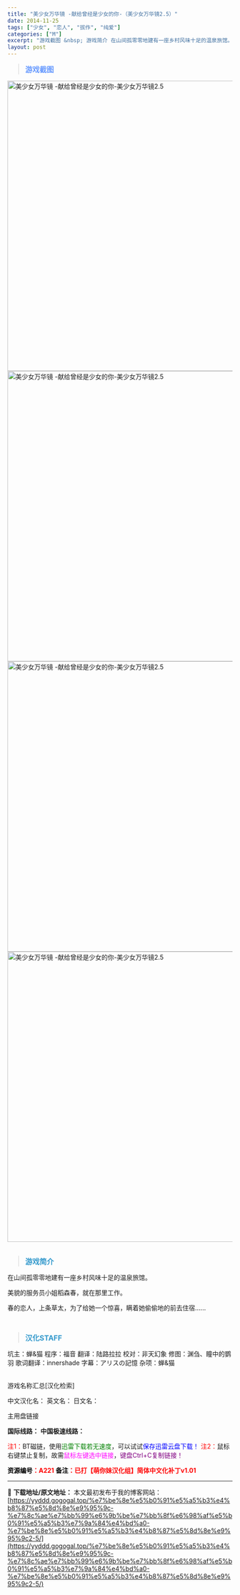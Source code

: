 ```yaml
---
title: "美少女万华镜 -献给曾经是少女的你-（美少女万华镜2.5）"
date: 2014-11-25
tags: ["少女", "恋人", "拔作", "纯爱"]
categories: ["M"]
excerpt: "游戏截图 &nbsp; 游戏简介 在山间孤零零地建有一座乡村风味十足的温泉旅馆。 美貌的服务员小姐稻森春，就在那里工作。 春的恋人，上条草太，为了给她一个惊喜，瞒着她偷偷地的前去住宿...... &nbsp; 汉化STAFF 坑主：蝉&amp;猫 程序：福音 翻译：陆路拉拉 校对：非天幻象 修图：渊&hellip;"
layout: post
---
```


<div>
<blockquote><b><span style="font-size: 12pt; color: #6699ff;">游戏截图</span></b></blockquote>
<div><img title="点击放大" src="https://yyddd.gogogal.top/wp-content/uploads/2025/04/20250430_6811e942ec137.webp" alt="美少女万华镜 -献给曾经是少女的你-美少女万华镜2.5" width="650" /></div>
<div><img title="点击放大" src="https://yyddd.gogogal.top/wp-content/uploads/2025/04/20250430_6811e9449466c.webp" alt="美少女万华镜 -献给曾经是少女的你-美少女万华镜2.5" width="650" /></div>
<div><img title="点击放大" src="https://yyddd.gogogal.top/wp-content/uploads/2025/04/20250430_6811e946ba59e.webp" alt="美少女万华镜 -献给曾经是少女的你-美少女万华镜2.5" width="650" /></div>
<div><img title="点击放大" src="https://yyddd.gogogal.top/wp-content/uploads/2025/04/20250430_6811e94914798.webp" alt="美少女万华镜 -献给曾经是少女的你-美少女万华镜2.5" width="650" /></div>
&nbsp;
<blockquote><b><span style="font-size: 12pt; color: #3399cc;">游戏简介</span></b></blockquote>
<div>在山间孤零零地建有一座乡村风味十足的温泉旅馆。

美貌的服务员小姐稻森春，就在那里工作。

春的恋人，上条草太，为了给她一个惊喜，瞒着她偷偷地的前去住宿......</div>
&nbsp;
<blockquote><b><span style="font-size: 12pt; color: #3399cc;">汉化STAFF</span></b></blockquote>
<div>坑主：蝉&amp;猫
程序：福音
翻译：陆路拉拉
校对：非天幻象
修图：渊刍、瞳中的鹦羽
歌词翻译：innershade
字幕：アリスの記憶
杂项：蝉&amp;猫</div>
&nbsp;

游戏名称汇总[汉化检索]

中文汉化名：
英文名：
日文名：
</div>
<div class="panel panel-primary">
<div class="panel-heading">主用盘链接</div>
<div class="panel-body">

<b>国际线路：</b>
<b>中国极速线路：</b>


<span style="color: #ff0000;">注1：</span>BT磁链，使用<span style="color: #008000;">迅雷下载若无速度</span>，可以试试<span style="color: #0000ff;">保存迅雷云盘下载！</span>
<span style="color: #ff0000;">注2：</span>鼠标右键禁止复制，故需<span style="color: #ff00ff;">鼠标左键选中链接</span>，<span style="color: #800080;">键盘Ctrl+C复制链接！</span>

</div>
<div class="panel-footer"><span style="color: #ff0000;"><b><span style="color: #000000;">资源编号</span>：A221</b></span>
<span style="color: #ff0000;"><b><span style="color: #000000;">备注</span>：已打【萌你妹汉化组】简体中文化补丁v1.01</b></span></div>
</div>

---
📖 **下载地址/原文地址：** 本文最初发布于我的博客网站：[https://yyddd.gogogal.top/%e7%be%8e%e5%b0%91%e5%a5%b3%e4%b8%87%e5%8d%8e%e9%95%9c-%e7%8c%ae%e7%bb%99%e6%9b%be%e7%bb%8f%e6%98%af%e5%b0%91%e5%a5%b3%e7%9a%84%e4%bd%a0-%e7%be%8e%e5%b0%91%e5%a5%b3%e4%b8%87%e5%8d%8e%e9%95%9c2-5/](https://yyddd.gogogal.top/%e7%be%8e%e5%b0%91%e5%a5%b3%e4%b8%87%e5%8d%8e%e9%95%9c-%e7%8c%ae%e7%bb%99%e6%9b%be%e7%bb%8f%e6%98%af%e5%b0%91%e5%a5%b3%e7%9a%84%e4%bd%a0-%e7%be%8e%e5%b0%91%e5%a5%b3%e4%b8%87%e5%8d%8e%e9%95%9c2-5/)
